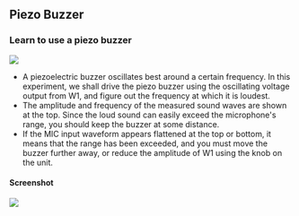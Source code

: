 Piezo Buzzer
---

### Learn to use a piezo buzzer

![](https://github.com/fossasia/pslab-experiments/blob/master/images/schematics/soundBuzzer.svg)

* A piezoelectric buzzer oscillates best around a certain frequency. In this experiment, we shall drive the piezo buzzer using the oscillating voltage output from W1, and figure out the frequency at which it is loudest.
* The amplitude and frequency of the measured sound waves are shown at the top. Since the loud sound can easily exceed the microphone's range, you should keep the buzzer at some distance.
* If the MIC input waveform appears flattened at the top or bottom, it means that the range has been exceeded, and you must move the buzzer further away, or reduce the amplitude of W1 using the knob on the unit.
	
#### Screenshot

![](https://github.com/fossasia/pslab-experiments/blob/master/images/screenshots/piezoBuzzer.png)

